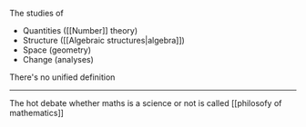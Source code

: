 The studies of 

- Quantities ([[Number]] theory)
- Structure ([[Algebraic structures|algebra]])
- Space (geometry)
- Change (analyses)

There's no unified definition

---

The hot debate whether maths is a science or not is called [[philosofy of mathematics]]